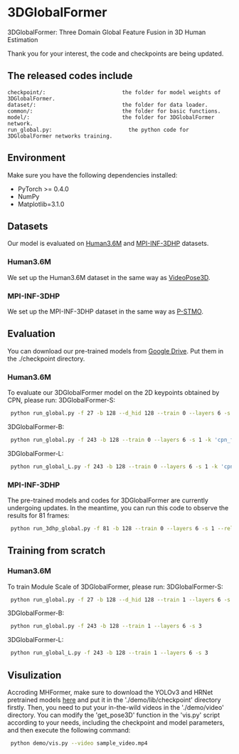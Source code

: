 # 3DGlobalFormer
3DGlobalFormer: Three Domain Global Feature Fusion in 3D Human Estimation

Thank you for your interest, the code and checkpoints are being updated.

## The released codes include
    checkpoint/:                        the folder for model weights of 3DGlobalFormer.
    dataset/:                           the folder for data loader.
    common/:                            the folder for basic functions.
    model/:                             the folder for 3DGlobalFormer network.
    run_global.py:                        the python code for 3DGlobalFormer networks training.

## Environment
Make sure you have the following dependencies installed:
* PyTorch >= 0.4.0
* NumPy
* Matplotlib=3.1.0

## Datasets
Our model is evaluated on [Human3.6M](http://vision.imar.ro/human3.6m) and [MPI-INF-3DHP](https://vcai.mpi-inf.mpg.de/3dhp-dataset/) datasets.
### Human3.6M
We set up the Human3.6M dataset in the same way as [VideoPose3D](https://github.com/facebookresearch/VideoPose3D/blob/master/DATASETS.md). 
### MPI-INF-3DHP
We set up the MPI-INF-3DHP dataset in the same way as [P-STMO](https://github.com/paTRICK-swk/P-STMO). 

## Evaluation
You can download our pre-trained models from [Google Drive](https://drive.google.com/drive/folders/1MHIbJ82_IllUKwPuFA2zLmxcwV9p957a?usp=drive_link). Put them in the ./checkpoint directory.
### Human3.6M
To evaluate our 3DGlobalFormer model on the 2D keypoints obtained by CPN, please run:
3DGlobalFormer-S:
```bash
 python run_global.py -f 27 -b 128 --d_hid 128 --train 0 --layers 6 -s 1 -k 'cpn_ft_h36m_dbb' --reload 1 --previous_dir ./checkpoint/your_best_epoch.pth
```
3DGlobalFormer-B:
```bash
 python run_global.py -f 243 -b 128 --train 0 --layers 6 -s 1 -k 'cpn_ft_h36m_dbb' --reload 1 --previous_dir ./checkpoint/your_best_epoch.pth
```
3DGlobalFormer-L:
```bash
 python run_global_L.py -f 243 -b 128 --train 0 --layers 6 -s 1 -k 'cpn_ft_h36m_dbb' --reload 1 --previous_dir ./checkpoint/your_best_epoch.pth
```
### MPI-INF-3DHP
The pre-trained models and codes for 3DGlobalFormer are currently undergoing updates. In the meantime, you can run this code to observe the results for 81 frames:
```bash
 python run_3dhp_global.py -f 81 -b 128 --train 0 --layers 6 -s 1 --reload 1 --previous_dir ./checkpoint/your_best_epoch.pth
```
## Training from scratch
### Human3.6M
To train Module Scale of 3DGlobalFormer, please run:
3DGlobalFormer-S:
```bash
 python run_global.py -f 27 -b 128 --d_hid 128 --train 1 --layers 6 -s 3
```
3DGlobalFormer-B:
```bash
 python run_global.py -f 243 -b 128 --train 1 --layers 6 -s 3
```
3DGlobalFormer-L:
```bash
 python run_global_L.py -f 243 -b 128 --train 1 --layers 6 -s 3
```

## Visulization
Accroding MHFormer, make sure to download the YOLOv3 and HRNet pretrained models [here](https://drive.google.com/drive/folders/1_ENAMOsPM7FXmdYRbkwbFHgzQq_B_NQA) and put it in the './demo/lib/checkpoint' directory firstly. Then, you need to put your in-the-wild videos in the './demo/video' directory.
You can modify the 'get_pose3D' function in the 'vis.py' script according to your needs, including the checkpoint and model parameters, and then execute the following command:
```bash
 python demo/vis.py --video sample_video.mp4
```
